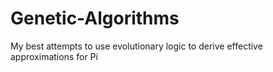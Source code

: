# Genetic-Algorithms
My best attempts to use evolutionary logic to derive effective approximations for Pi
